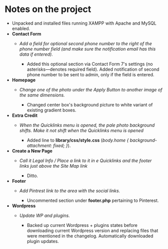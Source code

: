 <h1>Notes on the project</h1>
<ul>
	<li>Unpacked and installed files running XAMPP with Apache and MySQL enabled.</li>
	<li><b>Contact Form</b></li>
	<ul>
	<li><i>Add a field for optional second phone number to the right of the phone number field (and make sure the notification email has this data if entered).</i></li>
		<ul>
		<li>Added this optional section via Contact Form 7's settings (no asterisks—denotes required field). Added notification of second phone number to be sent to admin, only if the field is entered.</li>
		</ul>
	</ul>
	<li><b>Homepage</b></li>
	<ul>
	<li><i>Change one of the photo under the Apply Button to another image of the same dimensions.</i></li>
		<ul>
		<li>Changed center box's background picture to white variant of existing gradient boxes.</li>
		</ul>
	</ul>
	<li><b>Extra Credit</b></li>
	<ul>
	<li><i>When the Quicklinks menu is opened, the pale photo background shifts. Make it not shift when the Quicklinks menu is opened</i></li>
		<ul>
		<li>Added line to <b>library/css/style.css</b> (<i>body.home { background-attachment: fixed; }</i>).</li>
		</ul>
	</ul>
	<li><b>Create a New Page</b></li>
	<ul>
	<li><i>Call it Legal Info / Place a link to it in e Quicklinks and the footer links just above the Site Map link</i></li>
		<ul>
		<li>Ditto.</li>
		</ul>
	</ul>
	<li><b>Footer</b></li>
	<ul>
	<li><i>Add Pintrest link to the area with the social links.</i></li>
		<ul>
		<li>Uncommented section under <b>footer.php</b> pertaining to Pinterest.</li>
		</ul>
	</ul>
	<li><b>Wordpress</b></li>
	<ul>
	<li><i>Update WP and plugins.</i></li>
		<ul>
		<li>Backed up current Wordpress + plugins states before downloading current Wordpress version and replacing files that were mentioned in the changelog. Automatically downloaded plugin updates.</li>
		</ul>
	</ul>
</ul>